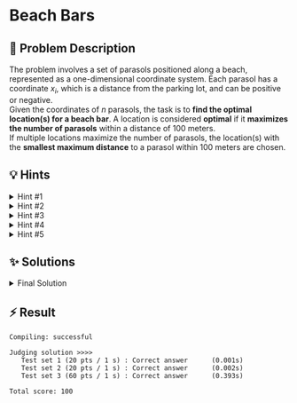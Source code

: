 # Beach Bars

## 📝 Problem Description

The problem involves a set of parasols positioned along a beach, represented as a one-dimensional coordinate system. Each parasol has a coordinate $x_i$, which is a distance from the parking lot, and can be positive or negative. <br />
Given the coordinates of $n$ parasols, the task is to **find the optimal location(s) for a beach bar**. A location is considered **optimal** if it **maximizes the number of parasols** within a distance of 100 meters. <br />
If multiple locations maximize the number of parasols, the location(s) with the **smallest maximum distance** to a parasol within 100 meters are chosen. 

## 💡 Hints

<details><summary>Hint #1</summary>

The parasol positions are given in a random order. This makes it very hard to process efficiently, since we can not exploit any structure in the input. <br />
To solve the problem efficiently, you should first **sort the parasol positions**. This will allow you to easily determine which parasols are within 100 meters of a given location. <br />

</details>

<details><summary>Hint #2</summary>

Iterating through all possible locations, meter-by-meter, is not efficient enough. However, moving one meter at a time is not really necessary, as we have a range/window of 200 meters to consider. Try to find a way to **efficiently enumerate all possible locations** that are relevant.

</details>

<details><summary>Hint #3</summary>

To efficiently enumerate all possible (valid, relevant) locations, you can use a **sliding window** approach. Then you only need to find the optimal location(s) among the valid windows.

</details>

<details><summary>Hint #4</summary>

For every window there are 4 cases to consider:
1. The current window has **more parasols** than the best found so far.
2. The current window has the **same number of parasols**, but a **smaller maximum distance** to a parasol.
3. The current window has the **same number of parasols** and the **same maximum distance** to a parasol. <br />
4. The current window has **less parasols** than the best found so far. <br />

</details>

<details><summary>Hint #5</summary>

Have you handled odd-sized windows correctly? In all cases where it is necessary to consider?

</details>

## ✨ Solutions

<details><summary>Final Solution</summary>

The **core idea** behind the solution is to use a **sliding window** to efficiently go through all the parasol positions and determine the optimal location(s).

To be able to apply a sliding window approach, the parasol positions first need to be sorted, to ensure that they appear in *increasing order*. <br />
Using a sliding window approach, we use two pointers `left` and `right` to define a range of parasols. For this range/window we can easily calculate:

* The **number of parasols in the window**, which corresponds to the size of the window. (`amount = right - left + 1;`)
* The **size of the window**, which is the distance between the leftmost and rightmost parasol in the window. (`size = std::abs(parasols[right] - parasols[left]);`)
* The **maximum distance to a parasol within the window**, which is half the size of the window, rounded up. (`max_dist = std::ceil(static_cast<float>(size) / 2);`). <br />
This is because the optimal location for a given window is in the middle of it. We only need to round up, for the case of an odd-sized window, to ensure that the maximum distance is correctly calculated.

Based on these values, we can then determine how to update our optimal locations:

* If the **current window has more parasols** than the best found so far, we need to store this new maximum and clear the list of all previous optimal locations, as we have a new maximum.
* If the **current window has the same number of parasols as the best found so far, but a smaller maximum distance**, we need to do the same, as we found a better optimum.
* If the **current window has the same number of parasols and the same maximum distance**, we need to add the current location to our list of optimal locations (`optimal_x`). <br />
The optimal location is either the midpoint of the window (if the size is even) or two

**Note**: We also need to make sure that all invalid windows are skipped, i.e., if the size of the window exceeds 200 meters, we can immediately advance the `left` pointer to reduce the window size. 

If we iterate over the entire (sorted) list of parasols, this will ensure that we find all optimal locations, as we have considered all valid windows, and determined the largest number of parasols within 100 meters, as well as the smallest maximum distance to a parasol, among all the valid windows.

### Code

```c++
#include<iostream>
#include<vector>
#include<cmath>
#include<algorithm>


int main() {
  std::ios_base::sync_with_stdio(false);
  
  int n_tests; std::cin >> n_tests;
  while(n_tests--) {
    // ===== READ INPUT =====
    int n; std::cin >> n;
    
    std::vector<int> parasols(n);
    for(int i = 0; i < n; i++) {
      std::cin >> parasols[i];
    }
    
    // ===== SOLVE =====
    std::sort(parasols.begin(), parasols.end());
  
    // Initialize variables to track the best solution
    int max_n = 0;              // Maximum number of parasols within 100 meters
    int min_dist = 100;         // Minimum maximum distance to a parasol within 100 meters
    std::vector<int> optimal_x; // Vector to store optimal locations
    
    // Setup sliding window
    int left = 0;
    int right = 0;
    
    while(left < n && right < n) {
      int amount = right - left + 1;                          // Number of parasols in the current window
      int size = std::abs(parasols[right] - parasols[left]);  // Size of the current window
      int max_dist = std::ceil(static_cast<float>(size) / 2); // Maximum distance to a parasol within the current window
      
      // If window is too big, instantly skip and reduce window size by advancing left
      if(size >  200) {
        left++;
        continue;
      }
      
      // Clear optimal_x vector if new optimum is found
      // Found more parasols
      if(amount > max_n) {
        optimal_x.clear();
        
        max_n = amount;
        min_dist = max_dist;
      }
      // Found same amount of parasols, but smaller maximum distance
      if(amount == max_n && max_dist < min_dist) {
        optimal_x.clear();
        
        min_dist = max_dist;
      }
      
      // Add current window if it is optimal
      if(amount == max_n && max_dist == min_dist) {
        // dist is even -> Unique midpoint (optimum)
        // dist is odd  -> Two midpoints (optimums)
        if(size % 2 == 0) {
          optimal_x.push_back(static_cast<float>(parasols[right] + parasols[left]) / 2);
        } else {
          optimal_x.push_back(std::floor(static_cast<float>(parasols[right] + parasols[left]) / 2));
          optimal_x.push_back(std::ceil(static_cast<float>(parasols[right] + parasols[left]) / 2));
        }
      }

      // Advance window
      if(right == n - 1) left++;
      else right++;
    }
    
    // ===== OUTPUT =====
    std::cout << max_n << " " << min_dist << std::endl;
    for(const int& x : optimal_x) {
      std::cout << x << " ";
    }
    std::cout << std::endl;
  }
}
```
</details>

## ⚡ Result

```plaintext
Compiling: successful

Judging solution >>>>
   Test set 1 (20 pts / 1 s) : Correct answer      (0.001s)
   Test set 2 (20 pts / 1 s) : Correct answer      (0.002s)
   Test set 3 (60 pts / 1 s) : Correct answer      (0.393s)

Total score: 100
```